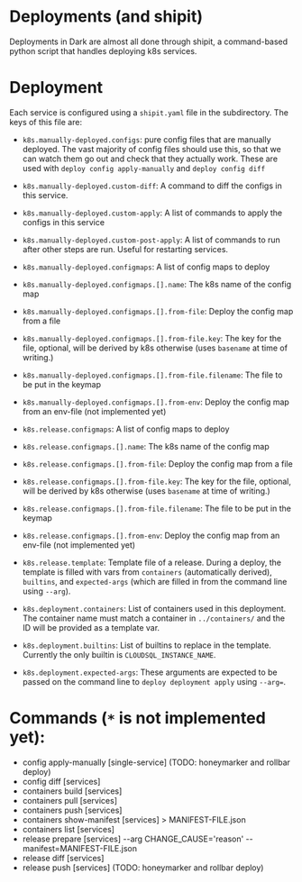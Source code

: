# Deployments (and shipit)

Deployments in Dark are almost all done through shipit, a command-based python script
that handles deploying k8s services.

# Deployment

Each service is configured using a `shipit.yaml` file in the subdirectory. The keys of this file are:

- `k8s.manually-deployed.configs`:
  pure config files that are manually deployed. The vast majority of config files
  should use this, so that we can watch them go out and check that they actually
  work. These are used with `deploy config apply-manually` and `deploy config diff`

- `k8s.manually-deployed.custom-diff`:
  A command to diff the configs in this service.

- `k8s.manually-deployed.custom-apply`:
  A list of commands to apply the configs in this service

- `k8s.manually-deployed.custom-post-apply`:
  A list of commands to run after other steps are run. Useful for restarting services.

- `k8s.manually-deployed.configmaps`:
  A list of config maps to deploy

- `k8s.manually-deployed.configmaps.[].name`:
  The k8s name of the config map

- `k8s.manually-deployed.configmaps.[].from-file`:
  Deploy the config map from a file

- `k8s.manually-deployed.configmaps.[].from-file.key`:
  The key for the file, optional, will be derived by k8s otherwise (uses `basename` at
  time of writing.)

- `k8s.manually-deployed.configmaps.[].from-file.filename`:
  The file to be put in the keymap

- `k8s.manually-deployed.configmaps.[].from-env`:
  Deploy the config map from an env-file (not implemented yet)

- `k8s.release.configmaps`:
  A list of config maps to deploy

- `k8s.release.configmaps.[].name`:
  The k8s name of the config map

- `k8s.release.configmaps.[].from-file`:
  Deploy the config map from a file

- `k8s.release.configmaps.[].from-file.key`:
  The key for the file, optional, will be derived by k8s otherwise (uses `basename` at
  time of writing.)

- `k8s.release.configmaps.[].from-file.filename`:
  The file to be put in the keymap

- `k8s.release.configmaps.[].from-env`:
  Deploy the config map from an env-file (not implemented yet)

- `k8s.release.template`:
  Template file of a release. During a deploy, the template is filled with vars from
  `containers` (automatically derived), `builtins`, and `expected-args` (which are
  filled in from the command line using `--arg`).

- `k8s.deployment.containers`:
  List of containers used in this deployment. The container name must match a
  container in `../containers/` and the ID will be provided as a template var.

- `k8s.deployment.builtins`:
  List of builtins to replace in the template. Currently the only builtin is
  `CLOUDSQL_INSTANCE_NAME`.

- `k8s.deployment.expected-args`:
  These arguments are expected to be passed on the command line to `deploy deployment apply` using `--arg=`.

# Commands (`*` is not implemented yet):

- config apply-manually [single-service] (TODO: honeymarker and rollbar deploy)
- config diff [services]
- containers build [services]
- containers pull [services]
- containers push [services]
- containers show-manifest [services] > MANIFEST-FILE.json
- containers list [services]
- release prepare [services] --arg CHANGE_CAUSE='reason' --manifest=MANIFEST-FILE.json
- release diff [services]
- release push [services] (TODO: honeymarker and rollbar deploy)
